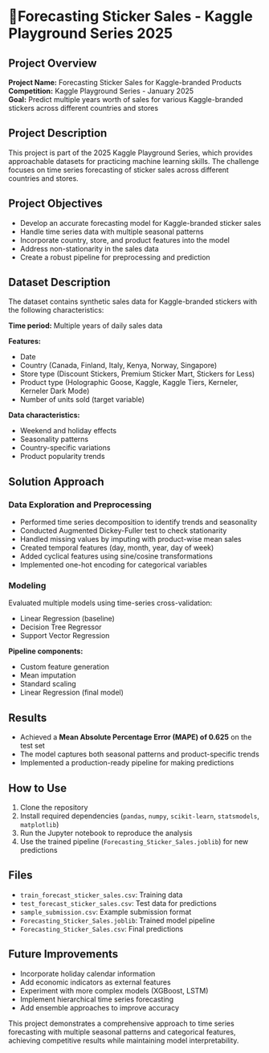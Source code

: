 # 🦆Forecasting Sticker Sales - Kaggle Playground Series 2025

## Project Overview
**Project Name:** Forecasting Sticker Sales for Kaggle-branded Products  
**Competition:** Kaggle Playground Series - January 2025  
**Goal:** Predict multiple years worth of sales for various Kaggle-branded stickers across different countries and stores  

## Project Description
This project is part of the 2025 Kaggle Playground Series, which provides approachable datasets for practicing machine learning skills. The challenge focuses on time series forecasting of sticker sales across different countries and stores.

## Project Objectives
- Develop an accurate forecasting model for Kaggle-branded sticker sales  
- Handle time series data with multiple seasonal patterns  
- Incorporate country, store, and product features into the model  
- Address non-stationarity in the sales data  
- Create a robust pipeline for preprocessing and prediction  

## Dataset Description
The dataset contains synthetic sales data for Kaggle-branded stickers with the following characteristics:  

**Time period:** Multiple years of daily sales data  

**Features:**  
- Date  
- Country (Canada, Finland, Italy, Kenya, Norway, Singapore)  
- Store type (Discount Stickers, Premium Sticker Mart, Stickers for Less)  
- Product type (Holographic Goose, Kaggle, Kaggle Tiers, Kerneler, Kerneler Dark Mode)  
- Number of units sold (target variable)  

**Data characteristics:**  
- Weekend and holiday effects  
- Seasonality patterns  
- Country-specific variations  
- Product popularity trends  

## Solution Approach

### Data Exploration and Preprocessing
- Performed time series decomposition to identify trends and seasonality  
- Conducted Augmented Dickey-Fuller test to check stationarity  
- Handled missing values by imputing with product-wise mean sales  
- Created temporal features (day, month, year, day of week)  
- Added cyclical features using sine/cosine transformations  
- Implemented one-hot encoding for categorical variables  

### Modeling
Evaluated multiple models using time-series cross-validation:  
- Linear Regression (baseline)  
- Decision Tree Regressor  
- Support Vector Regression  

**Pipeline components:**  
- Custom feature generation  
- Mean imputation  
- Standard scaling  
- Linear Regression (final model)  

## Results
- Achieved a **Mean Absolute Percentage Error (MAPE) of 0.625** on the test set  
- The model captures both seasonal patterns and product-specific trends  
- Implemented a production-ready pipeline for making predictions  

## How to Use
1. Clone the repository  
2. Install required dependencies (`pandas`, `numpy`, `scikit-learn`, `statsmodels`, `matplotlib`)  
3. Run the Jupyter notebook to reproduce the analysis  
4. Use the trained pipeline (`Forecasting_Sticker_Sales.joblib`) for new predictions  

## Files
- `train_forecast_sticker_sales.csv`: Training data  
- `test_forecast_sticker_sales.csv`: Test data for predictions  
- `sample_submission.csv`: Example submission format  
- `Forecasting_Sticker_Sales.joblib`: Trained model pipeline  
- `Forecasting_Sticker_Sales.csv`: Final predictions  

## Future Improvements
- Incorporate holiday calendar information  
- Add economic indicators as external features  
- Experiment with more complex models (XGBoost, LSTM)  
- Implement hierarchical time series forecasting  
- Add ensemble approaches to improve accuracy  

This project demonstrates a comprehensive approach to time series forecasting with multiple seasonal patterns and categorical features, achieving competitive results while maintaining model interpretability.
